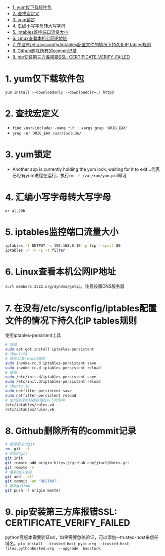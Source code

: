 <!-- TOC -->

- [1. yum仅下载软件包](#1-yum仅下载软件包)
- [2. 查找宏定义](#2-查找宏定义)
- [3. yum锁定](#3-yum锁定)
- [4. 汇编小写字母转大写字母](#4-汇编小写字母转大写字母)
- [5. iptables监控端口流量大小](#5-iptables监控端口流量大小)
- [6. Linux查看本机公网IP地址](#6-linux查看本机公网ip地址)
- [7. 在没有/etc/sysconfig/iptables配置文件的情况下持久化IP tables规则](#7-在没有etcsysconfigiptables配置文件的情况下持久化ip-tables规则)
- [8. Github删除所有的commit记录](#8-github删除所有的commit记录)
- [9. pip安装第三方库报错SSL: CERTIFICATE_VERIFY_FAILED](#9-pip安装第三方库报错ssl-certificate_verify_failed)

<!-- /TOC -->
# 1. yum仅下载软件包
`yum install --downloadonly --downloaddir=./ httpd`
# 2. 查找宏定义
* `find /usr/include/ -name *.h | xargs grep 'ORIG_EAX'`
* `grep -nr ORIG_EAX /usr/include/`
# 3. yum锁定
* Another app is currently holding the yum lock; waiting for it to exit...代表已经有yum进程在运行，执行`rm -f /var/run/yum.pid`即可
# 4. 汇编小写字母转大写字母
`or al,20h`
# 5. iptables监控端口流量大小
```bash
iptables -I OUTPUT -s 192.168.0.10 -p tcp --sport 80
iptables -n -v -L -t filter
```
# 6. Linux查看本机公网IP地址
`curl members.3322.org/dyndns/getip`，注意设置DNS服务器
# 7. 在没有/etc/sysconfig/iptables配置文件的情况下持久化IP tables规则
使用iptables-persistent工具
```bash
# 安装
sudo apt-get install iptables-persistent
# Ubuntu14
# 保存以及reload规则
sudo invoke-rc.d iptables-persistent save
sudo invoke-rc.d iptables-persistent reload
# 或者
sudo /etc/init.d/iptables-persistent save
sudo /etc/init.d/iptables-persistent reload
# Ubuntu 16
sudo netfilter-persistent save
sudo netfilter-persistent reload
# 生成的规则将被存储在以下文件中
/etc/iptables/rules.v4
/etc/iptables/rules.v6
```
# 8. Github删除所有的commit记录
```bash
# 移除原来的git
rm .git -rf
# 初始化git
git init
git remote add origin https://github.com/jiucl/Notes.git
git remote -v
# 重新加入全部
git add --all
git commit -am 'RESTART'
# 推到github
git push -f origin master
```
# 9. pip安装第三方库报错SSL: CERTIFICATE_VERIFY_FAILED
python高版本需要验证ssl，如果需要忽略验证，可以添加--trusted-host来信任域名。`pip install --trusted-host pypi.org --trusted-host files.pythonhosted.org  --upgrade  baostock`